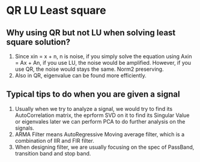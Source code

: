 # QR LU Least square
## Why using QR but not LU when solving least square solution?
1. Since xin = x + n, n is noise, if you simply solve the equation using Axin = Ax + An, if you use LU, the noise would be amplified. However, if you use QR, the noise would stays the same. Norm2 preserving.
2. Also in QR, eigenvalue can be found more efficiently.

## Typical tips to do when you are given a signal
1. Usually when we try to analyze a signal, we would try to find its AutoCorrelation matrix, the eprform SVD on it to find its Singular Value or eigenvales later we can perform PCA to do further analysis on the signals.
2. ARMA Filter means AutoRegressive Moving average filter, which is a combination of IIR and FIR filter.
3. When designing filter, we are usually focusing on the spec of PassBand, transition band and stop band.